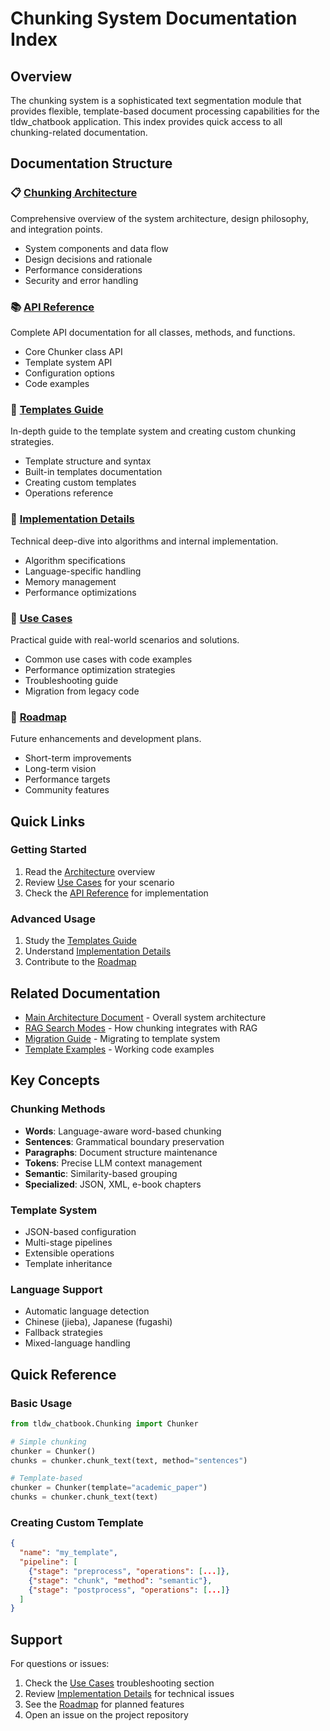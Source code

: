 # Chunking System Documentation Index

## Overview

The chunking system is a sophisticated text segmentation module that provides flexible, template-based document processing capabilities for the tldw_chatbook application. This index provides quick access to all chunking-related documentation.

## Documentation Structure

### 📋 [Chunking Architecture](Chunking_Architecture.md)
Comprehensive overview of the system architecture, design philosophy, and integration points.
- System components and data flow
- Design decisions and rationale
- Performance considerations
- Security and error handling

### 📚 [API Reference](Chunking_API_Reference.md)
Complete API documentation for all classes, methods, and functions.
- Core Chunker class API
- Template system API
- Configuration options
- Code examples

### 🎨 [Templates Guide](Chunking_Templates_Guide.md)
In-depth guide to the template system and creating custom chunking strategies.
- Template structure and syntax
- Built-in templates documentation
- Creating custom templates
- Operations reference

### 🔧 [Implementation Details](Chunking_Implementation_Details.md)
Technical deep-dive into algorithms and internal implementation.
- Algorithm specifications
- Language-specific handling
- Memory management
- Performance optimizations

### 💼 [Use Cases](Chunking_Use_Cases.md)
Practical guide with real-world scenarios and solutions.
- Common use cases with code examples
- Performance optimization strategies
- Troubleshooting guide
- Migration from legacy code

### 🚀 [Roadmap](Chunking_Roadmap.md)
Future enhancements and development plans.
- Short-term improvements
- Long-term vision
- Performance targets
- Community features

## Quick Links

### Getting Started
1. Read the [Architecture](Chunking_Architecture.md) overview
2. Review [Use Cases](Chunking_Use_Cases.md) for your scenario
3. Check the [API Reference](Chunking_API_Reference.md) for implementation

### Advanced Usage
1. Study the [Templates Guide](Chunking_Templates_Guide.md)
2. Understand [Implementation Details](Chunking_Implementation_Details.md)
3. Contribute to the [Roadmap](Chunking_Roadmap.md)

## Related Documentation

- [Main Architecture Document](../Architecture_and_Design.md) - Overall system architecture
- [RAG Search Modes](../../Development/RAG/rag_search_modes.md) - How chunking integrates with RAG
- [Migration Guide](../../../tldw_chatbook/Chunking/MIGRATION_GUIDE.md) - Migrating to template system
- [Template Examples](../../../tldw_chatbook/Chunking/templates/example_usage.py) - Working code examples

## Key Concepts

### Chunking Methods
- **Words**: Language-aware word-based chunking
- **Sentences**: Grammatical boundary preservation
- **Paragraphs**: Document structure maintenance
- **Tokens**: Precise LLM context management
- **Semantic**: Similarity-based grouping
- **Specialized**: JSON, XML, e-book chapters

### Template System
- JSON-based configuration
- Multi-stage pipelines
- Extensible operations
- Template inheritance

### Language Support
- Automatic language detection
- Chinese (jieba), Japanese (fugashi)
- Fallback strategies
- Mixed-language handling

## Quick Reference

### Basic Usage
```python
from tldw_chatbook.Chunking import Chunker

# Simple chunking
chunker = Chunker()
chunks = chunker.chunk_text(text, method="sentences")

# Template-based
chunker = Chunker(template="academic_paper")
chunks = chunker.chunk_text(text)
```

### Creating Custom Template
```json
{
  "name": "my_template",
  "pipeline": [
    {"stage": "preprocess", "operations": [...]},
    {"stage": "chunk", "method": "semantic"},
    {"stage": "postprocess", "operations": [...]}
  ]
}
```

## Support

For questions or issues:
1. Check the [Use Cases](Chunking_Use_Cases.md) troubleshooting section
2. Review [Implementation Details](Chunking_Implementation_Details.md) for technical issues
3. See the [Roadmap](Chunking_Roadmap.md) for planned features
4. Open an issue on the project repository